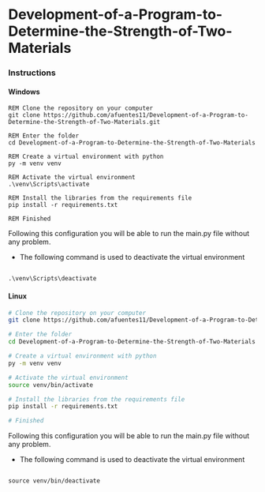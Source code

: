 # Development-of-a-Program-to-Determine-the-Strength-of-Two-Materials

### Instructions
#### Windows
```vbnet
REM Clone the repository on your computer
git clone https://github.com/afuentes11/Development-of-a-Program-to-Determine-the-Strength-of-Two-Materials.git

REM Enter the folder
cd Development-of-a-Program-to-Determine-the-Strength-of-Two-Materials

REM Create a virtual environment with python
py -m venv venv

REM Activate the virtual environment
.\venv\Scripts\activate

REM Install the libraries from the requirements file
pip install -r requirements.txt

REM Finished 
```

Following this configuration you will be able to run the main.py file without any problem.

 - The following command is used to deactivate the virtual environment
```vbnet

.\venv\Scripts\deactivate

```

#### Linux
```bash
# Clone the repository on your computer
git clone https://github.com/afuentes11/Development-of-a-Program-to-Determine-the-Strength-of-Two-Materials.git

# Enter the folder
cd Development-of-a-Program-to-Determine-the-Strength-of-Two-Materials

# Create a virtual environment with python
py -m venv venv

# Activate the virtual environment
source venv/bin/activate

# Install the libraries from the requirements file
pip install -r requirements.txt

# Finished 
```

Following this configuration you will be able to run the main.py file without any problem.

 - The following command is used to deactivate the virtual environment
```vbnet

source venv/bin/deactivate

```
